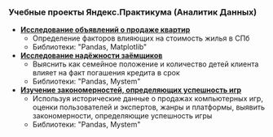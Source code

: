 ### Учебные проекты Яндекс.Практикума (Аналитик Данных)
  * [__Исследование объявлений о продаже квартир__](https://github.com/Aleksandr19870803/My-projects/blob/main/Исследование%20объявлений%20о%20продаже%20квартир/Исследование%20объявлений%20о%20продаже%20квартир.ipynb)
    * Определение факторов влияющих на стоимость жилья в СПб     
    * Библиотеки: "Pandas, Matplotlib" 
  * [__Исследование надёжности заёмщиков__](https://github.com/Aleksandr19870803/My-projects/blob/main/Исследование%20надёжности%20заёмщиков/Исследование%20надёжности%20заёмщиков.ipynb)
    * Выяснить как семейное положение и количество детей клиента влияет на факт погашения кредита в срок
    * Библиотеки: "Pandas, Mystem" 
  * [__Изучение закономерностей, определяющих успешность игр__](https://github.com/Aleksandr19870803/My-projects/blob/main/Определение%20потенциально%20популярного%20продукта/Изучение%20закономерностей%2C%20определяющих%20успешность%20игр.ipynb)
    * Используя исторические данные о продажах компьютерных игр, оценки пользователей и экспертов, жанры и платформы, выявить закономерности, определяющие успешность игры 
    * Библиотеки: "Pandas, Mystem"


